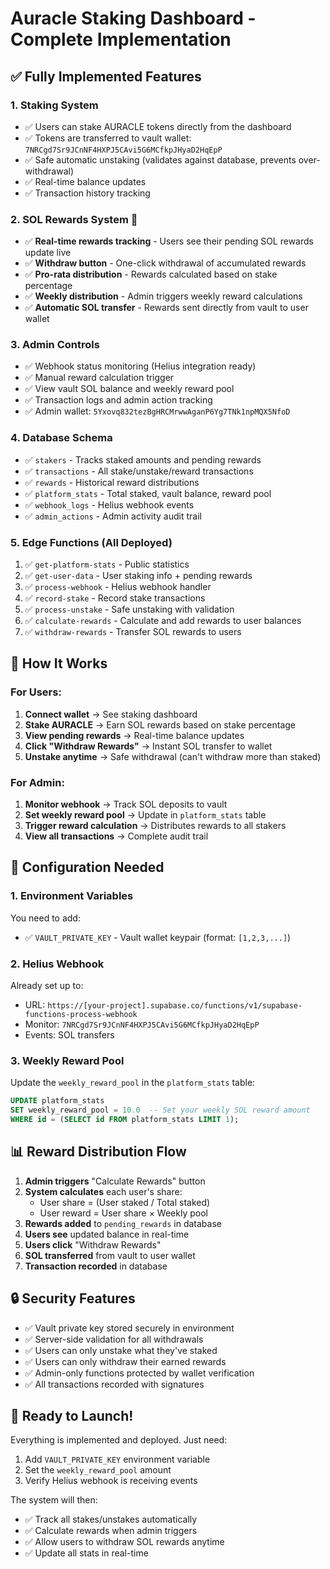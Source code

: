 # Auracle Staking Dashboard - Complete Implementation

## ✅ Fully Implemented Features

### 1. **Staking System**
- ✅ Users can stake AURACLE tokens directly from the dashboard
- ✅ Tokens are transferred to vault wallet: `7NRCgd7Sr9JCnNF4HXPJ5CAvi5G6MCfkpJHyaD2HqEpP`
- ✅ Safe automatic unstaking (validates against database, prevents over-withdrawal)
- ✅ Real-time balance updates
- ✅ Transaction history tracking

### 2. **SOL Rewards System** 🎉
- ✅ **Real-time rewards tracking** - Users see their pending SOL rewards update live
- ✅ **Withdraw button** - One-click withdrawal of accumulated rewards
- ✅ **Pro-rata distribution** - Rewards calculated based on stake percentage
- ✅ **Weekly distribution** - Admin triggers weekly reward calculations
- ✅ **Automatic SOL transfer** - Rewards sent directly from vault to user wallet

### 3. **Admin Controls**
- ✅ Webhook status monitoring (Helius integration ready)
- ✅ Manual reward calculation trigger
- ✅ View vault SOL balance and weekly reward pool
- ✅ Transaction logs and admin action tracking
- ✅ Admin wallet: `5Yxovq832tezBgHRCMrwwAganP6Yg7TNk1npMQX5NfoD`

### 4. **Database Schema**
- ✅ `stakers` - Tracks staked amounts and pending rewards
- ✅ `transactions` - All stake/unstake/reward transactions
- ✅ `rewards` - Historical reward distributions
- ✅ `platform_stats` - Total staked, vault balance, reward pool
- ✅ `webhook_logs` - Helius webhook events
- ✅ `admin_actions` - Admin activity audit trail

### 5. **Edge Functions (All Deployed)**
1. ✅ `get-platform-stats` - Public statistics
2. ✅ `get-user-data` - User staking info + pending rewards
3. ✅ `process-webhook` - Helius webhook handler
4. ✅ `record-stake` - Record stake transactions
5. ✅ `process-unstake` - Safe unstaking with validation
6. ✅ `calculate-rewards` - Calculate and add rewards to user balances
7. ✅ `withdraw-rewards` - Transfer SOL rewards to users

## 🎯 How It Works

### For Users:
1. **Connect wallet** → See staking dashboard
2. **Stake AURACLE** → Earn SOL rewards based on stake percentage
3. **View pending rewards** → Real-time balance updates
4. **Click "Withdraw Rewards"** → Instant SOL transfer to wallet
5. **Unstake anytime** → Safe withdrawal (can't withdraw more than staked)

### For Admin:
1. **Monitor webhook** → Track SOL deposits to vault
2. **Set weekly reward pool** → Update in `platform_stats` table
3. **Trigger reward calculation** → Distributes rewards to all stakers
4. **View all transactions** → Complete audit trail

## 🔧 Configuration Needed

### 1. Environment Variables
You need to add:
- ✅ `VAULT_PRIVATE_KEY` - Vault wallet keypair (format: `[1,2,3,...]`)

### 2. Helius Webhook
Already set up to:
- URL: `https://[your-project].supabase.co/functions/v1/supabase-functions-process-webhook`
- Monitor: `7NRCgd7Sr9JCnNF4HXPJ5CAvi5G6MCfkpJHyaD2HqEpP`
- Events: SOL transfers

### 3. Weekly Reward Pool
Update the `weekly_reward_pool` in the `platform_stats` table:
```sql
UPDATE platform_stats 
SET weekly_reward_pool = 10.0  -- Set your weekly SOL reward amount
WHERE id = (SELECT id FROM platform_stats LIMIT 1);
```

## 📊 Reward Distribution Flow

1. **Admin triggers** "Calculate Rewards" button
2. **System calculates** each user's share:
   - User share = (User staked / Total staked)
   - User reward = User share × Weekly pool
3. **Rewards added** to `pending_rewards` in database
4. **Users see** updated balance in real-time
5. **Users click** "Withdraw Rewards"
6. **SOL transferred** from vault to user wallet
7. **Transaction recorded** in database

## 🔒 Security Features

- ✅ Vault private key stored securely in environment
- ✅ Server-side validation for all withdrawals
- ✅ Users can only unstake what they've staked
- ✅ Users can only withdraw their earned rewards
- ✅ Admin-only functions protected by wallet verification
- ✅ All transactions recorded with signatures

## 🚀 Ready to Launch!

Everything is implemented and deployed. Just need:
1. Add `VAULT_PRIVATE_KEY` environment variable
2. Set the `weekly_reward_pool` amount
3. Verify Helius webhook is receiving events

The system will then:
- ✅ Track all stakes/unstakes automatically
- ✅ Calculate rewards when admin triggers
- ✅ Allow users to withdraw SOL rewards anytime
- ✅ Update all stats in real-time